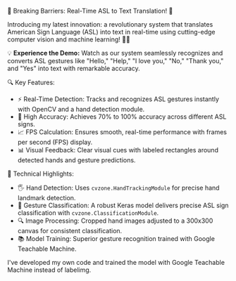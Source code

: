 🚀 Breaking Barriers: Real-Time ASL to Text Translation! 🌟

Introducing my latest innovation: a revolutionary system that translates American Sign Language (ASL) into text in real-time using cutting-edge computer vision and machine learning! 🎉✨

💡 **Experience the Demo:** Watch as our system seamlessly recognizes and converts ASL gestures like "Hello," "Help," "I love you," "No," "Thank you," and "Yes" into text with remarkable accuracy. 

🔍 Key Features:
- ⚡ Real-Time Detection: Tracks and recognizes ASL gestures instantly with OpenCV and a hand detection module.
- 🎯 High Accuracy: Achieves 70% to 100% accuracy across different ASL signs.
- 📈 FPS Calculation: Ensures smooth, real-time performance with frames per second (FPS) display.
- 📊 Visual Feedback: Clear visual cues with labeled rectangles around detected hands and gesture predictions.

🌟 Technical Highlights: 
- 🖐️ Hand Detection: Uses `cvzone.HandTrackingModule` for precise hand landmark detection.
- 🧠 Gesture Classification: A robust Keras model delivers precise ASL sign classification with `cvzone.ClassificationModule`.
- 🔍 Image Processing: Cropped hand images adjusted to a 300x300 canvas for consistent classification.
- 📚 Model Training: Superior gesture recognition trained with Google Teachable Machine.

I've developed my own code and trained the model with Google Teachable Machine instead of labelimg.

